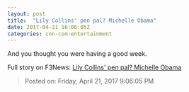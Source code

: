 ```yaml
---
layout: post
title:  "Lily Collins' pen pal? Michelle Obama"
date: 2017-04-21 16:06:05Z
categories: cnn-com-entertainment
---
```


And you thought you were having a good week.


Full story on F3News: [Lily Collins' pen pal? Michelle Obama](http://www.f3nws.com/n/fnmAhG)

> Posted on: Friday, April 21, 2017 9:06:05 PM
